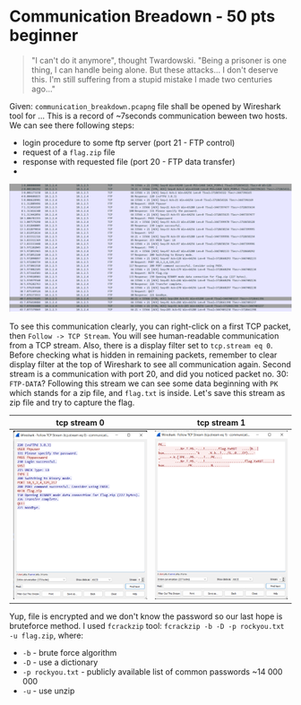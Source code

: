 # Communication Breadown - 50 pts beginner

>"I can't do it anymore", thought Twardowski. "Being a prisoner is one thing, I can handle being alone. But these attacks... I don't deserve this. I'm still suffering from a stupid mistake I made two centuries ago..."

Given: `communication_breakdown.pcapng` file shall be opened by Wireshark tool for ...
This is a record of ~7seconds communication beween two hosts. We can see there following steps:
- login procedure to some ftp server (port 21 - FTP control)
- request of a `flag.zip` file
- response with requested file (port 20 - FTP data transfer)
- 
![](img/1.png)

To see this communication clearly, you can right-click on a first TCP packet, then `Follow -> TCP Stream`. You will see human-readable communication from a TCP stream. Also, there is a display filter set to `tcp.stream eq 0`. Before checking what is hidden in remaining packets, remember to clear display filter at the top of Wireshark to see all communication again. Second stream is a communication with port 20, and did you noticed packet no. 30: `FTP-DATA`? Following this stream we can see some data beginning with `PK` which stands for a zip file, and `flag.txt` is inside. Let's save this stream as zip file and try to capture the flag.


tcp stream 0    |  tcp stream 1
:--------------:|:-------------------------:
![](img/2.png)  | ![](img/3.png)

Yup, file is encrypted and we don't know the password so our last hope is bruteforce method. I used `fcrackzip` tool:
`fcrackzip -b -D -p rockyou.txt -u flag.zip`, where:
- `-b` - brute force algorithm
- `-D` - use a dictionary
- `-p rockyou.txt` - publicly available list of common passwords ~14 000 000
- `-u` -  use unzip




